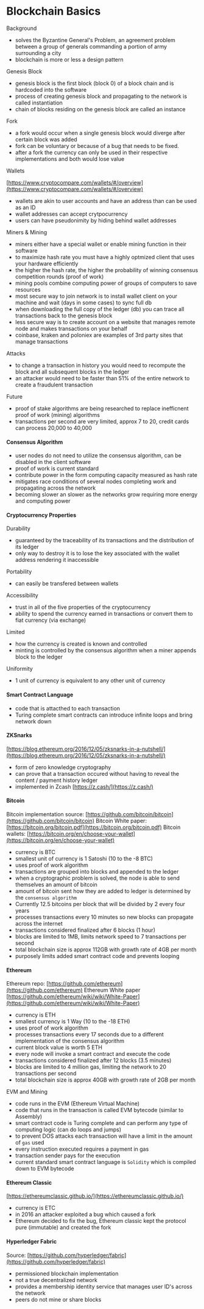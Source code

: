 Blockchain Basics
=====

Background

* solves the Byzantine General's Problem, an agreement problem between a group of generals commanding a portion of army surrounding a city
* blockchain is more or less a design pattern

Genesis Block

* genesis block is the first block (block 0) of a block chain and is hardcoded into the software
* process of creating genesis block and propagating to the network is called instantiation
* chain of blocks residing on the genesis block are called an instance

Fork

* a fork would occur when a single genesis block would diverge after certain block was added
* fork can be voluntary or because of a bug that needs to be fixed. 
* after a fork the currency can only be used in their respective implementations and both would lose value

Wallets

[https://www.cryptocompare.com/wallets/#/overview](https://www.cryptocompare.com/wallets/#/overview)

* wallets are akin to user accounts and have an address than can be used as an ID
* wallet addresses can accept crytpocurrency
* users can have pseudonimity by hiding behind wallet addresses

Miners & Mining

* miners either have a special wallet or enable mining function in their software
* to maximize hash rate you must have a highly optmized client that uses your hardware efficiently
* the higher the hash rate, the higher the probability of winning consensus competition rounds (proof of work)
* mining pools combine computing power of groups of computers to save resources
* most secure way to join network is to install wallet client on your machine and wait (days in some cases) to sync full db
* when downloading the full copy of the ledger (db) you can trace all transactions back to the genesis block
* less secure way is to create account on a website that manages remote node and makes transactions on your behalf
* coinbase, kraken and poloniex are examples of 3rd party sites that manage transactions

Attacks

* to change a transaction in history you would need to recompute the block and all subsequent blocks in the ledger
* an attacker would need to be faster than 51% of the entire network to create a fraudulent transaction

Future

* proof of stake algorithms are being researched to replace inefficnent proof of work (mining) algorithms
* transactions per second are very limited, approx 7 to 20, credit cards can process 20,000 to 40,000

#### Consensus Algorithm

* user nodes do not need to utilize the consensus algorithm, can be disabled in the client software
* proof of work is current standard
* contribute power in the form computing capacity measured as hash rate
* mitigates race conditions of several nodes completing work and propagating across the network
* becoming slower an slower as the networks grow requiring more energy and computing power


#### Cryptocurrency Properties

Durability

* guaranteed by the traceability of its transactions and the distribution of its ledger
* only way to destroy it is to lose the key associated with the wallet address rendering it inaccessible

Portability

* can easily be transfered between wallets

Accessibility

* trust in all of the five properties of the cryptocurrency
* ability to spend the currency earned in transactions or convert them to fiat currency (via exchange)

Limited

* how the currency is created is known and controlled
* minting is controlled by the consensus algorithm when a miner appends block to the ledger

Uniformity

* 1 unit of currency is equivalent to any other unit of currency


#### Smart Contract Language

* code that is attacthed to each transaction
* Turing complete smart contracts can introduce infinite loops and bring network down


#### ZKSnarks

[https://blog.ethereum.org/2016/12/05/zksnarks-in-a-nutshell/](https://blog.ethereum.org/2016/12/05/zksnarks-in-a-nutshell/)

* form of zero knowledge cryptography
* can prove that a transaction occured without having to reveal the content / payment history ledger
* implemented in Zcash [https://z.cash/](https://z.cash/)

#### Bitcoin

Bitcoin implementation source: [https://github.com/bitcoin/bitcoin](https://github.com/bitcoin/bitcoin)
Bitcoin White paper: [https://bitcoin.org/bitcoin.pdf](https://bitcoin.org/bitcoin.pdf)
Bitcoin wallets: [https://bitcoin.org/en/choose-your-wallet](https://bitcoin.org/en/choose-your-wallet)

* currency is BTC
* smallest unit of currency is 1 Satoshi (10 to the -8 BTC)
* uses proof of work algorithm
* transactions are grouped into blocks and appended to the ledger
* when a cryptographic problem is solved, the node is able to send themselves an amount of bitcoin
* amount of bitcoin sent how they are added to ledger is determined by the `consensus algorithm`
* Currently 12.5 bitcoins per block that will be divided by 2 every four years
* processes transactions every 10 minutes so new blocks can propagate across the internet
* transactions considered finalized after 6 blocks (1 hour)
* blocks are limited to 1MB, limits network speed to 7 transactions per second
* total blockchain size is approx 112GB with growth rate of 4GB per month
* purposely limits added smart contract code and prevents looping


#### Ethereum

Ethereum repo: [https://github.com/ethereum](https://github.com/ethereum)
Ethereum White paper [https://github.com/ethereum/wiki/wiki/White-Paper](https://github.com/ethereum/wiki/wiki/White-Paper)

* currency is ETH
* smallest currency is 1 Way (10 to the -18 ETH)
* uses proof of work algorithm
* processes transactions every 17 seconds due to a different implementation of the consensus algorithm
* current block value is worth 5 ETH
* every node will invoke a smart contract and execute the code
* transactions considered finalized after 12 blocks (3.5 minutes)
* blocks are limited to 4 million gas, limiting the network to 20 transactions per second
* total blockchain size is approx 40GB with growth rate of 2GB per month

EVM and Mining

* code runs in the EVM (Ethereum Virtual Machine)
* code that runs in the transaction is called EVM bytecode (similar to Assembly)
* smart contract code is Turing complete and can perform any type of computing logic (can do loops and jumps)
* to prevent DOS attacks each transaction will have a limit in the amount of `gas` used
* every instruction executed requires a payment in gas
* transaction sender pays for the execution
* current standard smart contract language is `Solidity` which is compiled down to EVM bytecode


#### Ethereum Classic

[https://ethereumclassic.github.io/](https://ethereumclassic.github.io/)

* currency is ETC
* in 2016 an attacker exploited a bug which caused a fork
* Ethereum decided to fix the bug, Ethereum classic kept the protocol pure (immutable) and created the fork

#### Hyperledger Fabric

Source: [https://github.com/hyperledger/fabric](https://github.com/hyperledger/fabric)

* permissioned blockchain implementation
* not a true decentralized network
* provides a membership identity service that manages user ID's across the network
* peers do not mine or share blocks